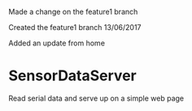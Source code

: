 Made a change on the feature1 branch

Created the feature1 branch 13/06/2017

Added an update from home


# SensorDataServer
Read serial data and serve up on a simple web page

